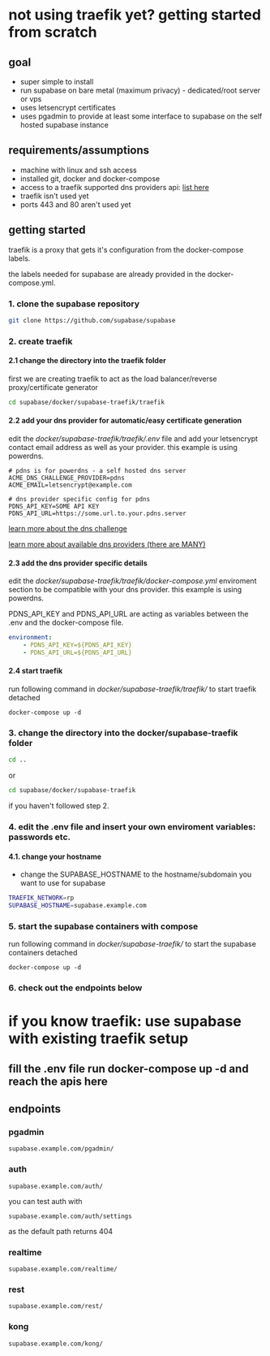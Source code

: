 # not using traefik yet? getting started from scratch

## goal
- super simple to install
- run supabase on bare metal (maximum privacy) - dedicated/root server or vps
- uses letsencrypt certificates
- uses pgadmin to provide at least some interface to supabase on the self hosted supabase instance

## requirements/assumptions
- machine with linux and ssh access
- installed git, docker and docker-compose
- access to a traefik supported dns providers api: [list here](https://doc.traefik.io/traefik/https/acme/#providers)
- traefik isn't used yet
- ports 443 and 80 aren't used yet


## getting started
traefik is a proxy that gets it's configuration from the docker-compose labels.

the labels needed for supabase are already provided in the docker-compose.yml.

### 1. clone the supabase repository
```sh
git clone https://github.com/supabase/supabase
```

### 2. create traefik
#### 2.1 change the directory into the traefik folder
first we are creating traefik to act as the load balancer/reverse proxy/certificate generator
```sh
cd supabase/docker/supabase-traefik/traefik
```

#### 2.2 add your dns provider for automatic/easy certificate generation
edit the *docker/supabase-traefik/traefik/.env* file and add your letsencrypt contact email address as well as your provider. this example is using powerdns.

```.env
# pdns is for powerdns - a self hosted dns server
ACME_DNS_CHALLENGE_PROVIDER=pdns
ACME_EMAIL=letsencrypt@example.com

# dns provider specific config for pdns
PDNS_API_KEY=SOME API KEY
PDNS_API_URL=https://some.url.to.your.pdns.server
```

[learn more about the dns challenge](https://doc.traefik.io/traefik/user-guides/docker-compose/acme-dns/)

[learn more about available dns providers (there are MANY)](https://doc.traefik.io/traefik/https/acme/#providers)

#### 2.3 add the dns provider specific details
edit the *docker/supabase-traefik/traefik/docker-compose.yml* enviroment section to be compatible with your dns provider. this example is using powerdns.

PDNS_API_KEY and PDNS_API_URL are acting as variables between the .env and the docker-compose file.

```.yaml
environment:
    - PDNS_API_KEY=${PDNS_API_KEY}
    - PDNS_API_URL=${PDNS_API_URL}
```

#### 2.4 start traefik
run following command in *docker/supabase-traefik/traefik/* to start traefik detached
```
docker-compose up -d
```


### 3. change the directory into the docker/supabase-traefik folder

```sh
cd ..
```
or
```sh
cd supabase/docker/supabase-traefik
```
if you haven't followed step 2.

### 4. edit the .env file and insert your own enviroment variables: passwords etc.

#### 4.1. change your hostname

- change the SUPABASE_HOSTNAME to the hostname/subdomain you want to use for supabase
```sh
TRAEFIK_NETWORK=rp
SUPABASE_HOSTNAME=supabase.example.com
```
### 5. start the supabase containers with compose 
run following command in *docker/supabase-traefik/* to start the supabase containers detached
```
docker-compose up -d
```
### 6. check out the endpoints below

# if you know traefik: use supabase with existing traefik setup

## fill the .env file run docker-compose up -d and reach the apis here


## endpoints

### **pgadmin**
```
supabase.example.com/pgadmin/
```


### **auth**

```
supabase.example.com/auth/
```
you can test auth with 

```
supabase.example.com/auth/settings 
```
as the default path returns 404

### **realtime**
```
supabase.example.com/realtime/
```

### **rest**
```
supabase.example.com/rest/
```

### **kong**
```
supabase.example.com/kong/
```